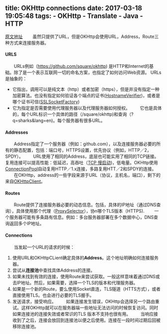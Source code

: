 title: OKHttp connections
date: 2017-03-18 19:05:48
tags:
    - OKHttp
    - Translate
    - Java
    - HTTP
---

[原文地址](https://github.com/square/okhttp/wiki/Connections)
&emsp;&emsp;虽然只提供了URL，但是OKHttp会使用URL，Address，Route三种方式来连接服务器。

#### URLS
&emsp;&emsp;URLs例如（https://github.com/square/okhttp) 是HTTP和Internet的基础。除了是一个表示互联网一切的命名方案，也指定了如何访问Web资源。
URLs是抽象的：
  * 它指出，调用可以是纯文本（http）或者加密（https），但是并没有指定一种加密算法。也没有指定如何验证各个端点的证书([HostnameVerifier](http://developer.android.com/reference/javax/net/ssl/HostnameVerifier.html))，或者是哪个证书可信([SSLSocketFactory](http://developer.android.com/reference/org/apache/http/conn/ssl/SSLSocketFactory.html))
  * 它为指定是否需要使用代理服务器以及代理服务器如何授权。
 &emsp;&emsp;它也是具体的，每个URL标识一个具体的路径（/square/okhttp)和查询（?q=sharks&lang=en)。每个服务器有很多URL。

 #### Addresses
 &emsp;&emsp;Address指定了一个服务器（例如：github.com），以及连接服务器必要的所有的静态配置，包括：端口号，HTTPS设置，优先协议（例如，HTTP／2，SPDY）。
 &emsp;&emsp;URL使用了相同的Address，底层也可能实用了相同的TCP链接。复用连接可以提高性能：低延迟，高吞吐（[TCP 慢启动](http://www.igvita.com/2011/10/20/faster-web-vs-tcp-slow-start/))，低电量。OKHttp使用[ConnectionPool](http://square.github.io/okhttp/3.x/okhttp/okhttp3/ConnectionPool.html)自动复用HTTP／1.x连接，多路复用HTT／2和SPDY的连接。
 &emsp;&emsp;在OKHttp，address的一些字段来源于URL（协议，主机名，端口），剩下的来自[OKHttpClient](http://square.github.io/okhttp/3.x/okhttp/okhttp3/OkHttpClient.html)。
 #### Routes
 &emsp;&emsp;Route提供了连接服务器必要的动态信息。包括，具体的IP地址（通过DNS查询），具体使用那个代理（[ProxySelector](http://developer.android.com/reference/java/net/ProxySelector.html)），协n哪个TLS版本（HTTPS).
 &emsp;&emsp;一个服务器可能有多条路有信息。例如：多台服务器部署在多个数据中心，DNS查询返回多个IP地址。
 #### Connections
 &emsp;&emsp;当发起一个URL的请求的时候：
   1. 使用URL和OKHttpCLient确定具体的**Address**。这个地址明确如何连接服务器。
   2. 尝试从**连接池**中查找具体Address的连接。
   3. 如果未找到有效的连接，使用Route来尝试获取。一般这样意味着通过DNS或去IP地址。然后，如果需要，选择一个TLS的版本和代理服务器。
   4. 如果是一个新的Route，要么使用Socket直连，TLS隧道（HTTS方式），或者直接使用TLS。也会进行必要的TLS握手。
   5. 发送请求，接受响应。
 &emsp;&emsp;如果连接发生错误，OKHttp会选择另一个路由重试。这样OKHttp就可以在服务器端一些地址无法访问的时候恢复访问。同时如果连接池的连接失效或者常识的TLS 版本不支持也很有用。
 &emsp;&emsp;当响应接收到了之后，连接会放回到连接池以便之后使用。连接在一段时间过期后回被移除连接池。

